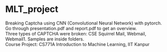# MLT_project
Breaking Captcha using CNN (Convolutional Neural Network) with pytorch.  
Go through presentation.pdf and report.pdf to get an overview.  
Three types of CAPTCHA were broken: CSE Squirrel Mail, Webmail, Webmail1. Samples are inside folders.  
Course Project: CS771A Introduction to Machine Learning, IIT Kanpur
